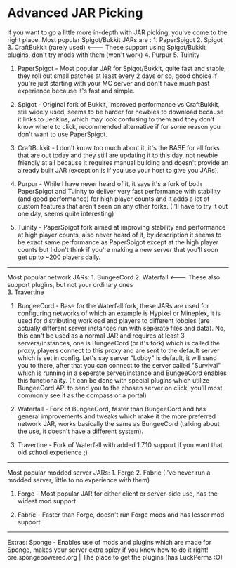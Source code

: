 # Advanced JAR Picking

If you want to go a little more in-depth with JAR picking, you've come to the right place.
Most popular Spigot/Bukkit JARs are : 1. PaperSpigot 2. Spigot 3. CraftBukkit (rarely used) <--- These support using Spigot/Bukkit plugins, don't try mods with them (won't work) 4. Purpur 5. Tuinity

1. PaperSpigot - Most popular JAR for Spigot/Bukkit, quite fast and stable, they roll out small patches at least every 2 days or so, good choice if you're just
   starting with your MC server and don't have much past experience because it's fast and simple.

2. Spigot - Original fork of Bukkit, improved performance vs CraftBukkit, still widely used, seems to be harder for newbies to download because it links to Jenkins,
   which may look confusing to them and they don't know where to click, recommended alternative if for some reason you don't want to use PaperSpigot.

3. CraftBukkit - I don't know too much about it, it's the BASE for all forks that are out today and they still are updating it to this day, not newbie friendly
   at all because it requires manual building and doesn't provide an already built JAR (exception is if you use your host to give you JARs).
4. Purpur - While I have never heard of it, it says it's a fork of both PaperSpigot and Tuinity to deliver very fast performance with stability (and good performance)
   for high player counts and it adds a lot of custom features that aren't seen on any other forks.
   (I'll have to try it out one day, seems quite interesting)
5. Tuinity - PaperSpigot fork aimed at improving stability and performance at high player counts, also never heard of it, by description it seems to be exact same
   performance as PaperSpigot except at the high player counts but I don't think if you're making a new server that you'll soon get up to ~200 players
   daily.

---

Most popular network JARs: 1. BungeeCord 2. Waterfall <--- These also support plugins, but not your ordinary ones  
 3. Travertine

1. BungeeCord - Base for the Waterfall fork, these JARs are used for configuring networks of which an example is Hypixel or Mineplex, it is used for distributing
   workload and players to different lobbies (are actually different server instances run with seperate files and data).
   No, this can't be used as a normal JAR and requires at least 3 servers/instances, one is BungeeCord (or it's fork) which is called the proxy, players
   connect to this proxy and are sent to the default server which is set in config. Let's say server "Lobby" is default, it will send you to there,
   after that you can connect to the server called "Survival" which is running in a seperate server/instance and BungeeCord enables this functionality.
   (It can be done with special plugins which utilize BungeeCord API to send you to the chosen server on click, you'll most commonly see it as the
   compass or a portal)
2. Waterfall - Fork of BungeeCord, faster than BungeeCord and has general improvements and tweaks which make it the more preferred network JAR, works basically the
   same as BungeeCord (talking about the use, it doesn't have a different system).

3. Travertine - Fork of Waterfall with added 1.7.10 support if you want that old school experience ;)

---

Most popular modded server JARs: 1. Forge 2. Fabric (I've never run a modded server, little to no experience with them)

1. Forge - Most popular JAR for either client or server-side use, has the widest mod support

2. Fabric - Faster than Forge, doesn't run Forge mods and has lesser mod support

---

Extras: Sponge - Enables use of mods and plugins which are made for Sponge, makes your server extra spicy if you know how to do it right!
ore.spongepowered.org | The place to get the plugins (has LuckPerms :O)
